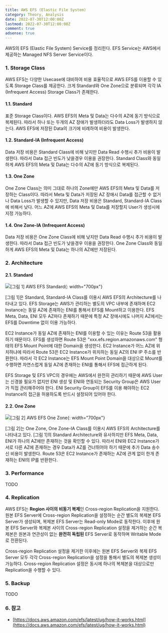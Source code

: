 ```yaml
---
title: AWS EFS (Elastic File System)
category: Theory, Analysis
date: 2022-07-30T12:00:00Z
lastmod: 2022-07-30T12:00:00Z
comment: true
adsense: true
---
```


AWS의 EFS (Elastic File System) Service를 정리힌다. EFS Service는 AWS에서 제공하는 Managed NFS Server Service이다.

### 1. Storage Class

AWS EFS는 다양한 Usecase에 대비하여 비용 효율적으로 AWS EFS를 이용할 수 있도록 Storage Class를 제공한다. 크게 Standard와 One Zone으로 분류되며 각각 IA (Infrequent Access) Storage Class가 존재한다.

#### 1.1. Standard

표준 Storage Class이다. AWS EFS의 Meta 및 Data는 다수의 AZ에 동기 방식으로 복제된다. 따라서 하나 또는 두개의 AZ 장애가 발생하더라도 Data Loss가 발생하지 않는다. AWS EFS에 저장된 Data의 크기에 비례하여 비용이 발생한다.

#### 1.2. Standard-IA (Infrequent Access)

Data 저장 비용은 Standard Class에 비해 낮지만 Data Read 수행시 추가 비용이 발생한다. 따라서 Data 접근 빈도가 낮을경우 이용을 권장한다. Standard Class와 동일하게 AWS EFS의 Meta 및 Data는 다수의 AZ에 동기 방식으로 복제된다.

#### 1.3. One Zone

One Zone Class는 의미 그대로 하나의 Zone에만 AWS EFS의 Meta 및 Data를 저장하는 Class이다. 따라서 Meta 및 Data가 저장된 AZ 장애시 Data를 접근할 수 없거나 Data Loss가 발생할 수 있지만, Data 저장 비용은 Standard, Standard-IA Class에 비해서 낮다. 어느 AZ에 AWS EFS의 Meta 및 Data를 저장할지 User가 생성시에 지정 가능하다.

#### 1.4. One Zone-IA (Infrequent Access)

Data 저장 비용은 One Zone Class에 비해 낮지만 Data Read 수행시 추가 비용이 발생한다. 따라서 Data 접근 빈도가 낮을경우 이용을 권장한다. One Zone Class와 동일하게 AWS EFS의 Meta 및 Data는 하나의 AZ에만 저장된다.

### 2. Architecture

#### 2.1. Standard

![[그림 1] AWS EFS Standard]({{site.baseurl}}/images/theory_analysis/AWS_EFS/AWS_EFS_Standard.PNG){: width="700px"}

[그림 1]은 Standard, Standard-IA Class를 이용시 AWS EFS의 Architecture를 나타내고 있다. EFS Storage는 AWS가 관리하는 별도의 VPC 내부에 존재하며 EC2 Instance는 동일 AZ에 존재하는 ENI를 통해서 EFS를 Mount하고 이용한다. EFS Meta, Data, ENI 모두 AZ마다 존재하기 때문에 특정 AZ 장애시에도 나머지 AZ에서는 EFS를 Downtime 없이 이용 가능하다.

EC2 Instance가 동일 AZ에 존재하는 ENI를 이용할 수 있는 이유는 Route 53을 활용하기 때문이다. EFS를 생성하면 Route 53은 "xxx.efs.region.amazonaws.com" 형태의 EFS Mount Point에 대한 Domain을 생성한다. EC2 Instance가 어느 AZ에 위치하냐에 따라서 Route 53은 EC2 Instance가 위치하는 동일 AZ의 ENI IP 주소를 반환한다. 따라서 각 EC2 Instance는 EFS Mount Point Domain을 대상으로 Mount를 수행하면 자연스럽게 동일 AZ에 존재하는 ENI를 통해서 EFS에 접근하게 된다.

EFS Storage 및 EFS VPC의 경우에는 AWS에서 완전히 관리하기 때문에 AWS User는 신경쓸 필요가 없지만 ENI 생성 및 ENI와 연동되는 Security Group은 AWS User가 직접 관리해주어야 한다. ENI Security Group이 EFS를 이용 해야하는 EC2 Instance의 접근을 허용하도록 반드시 설정되어 있어야 한다.

#### 2.2. One Zone

![[그림 2] AWS EFS One Zone]({{site.baseurl}}/images/theory_analysis/AWS_EFS/AWS_EFS_One-Zone.PNG){: width="700px"}

[그림 2]는 One Zone, One Zone-IA Class를 이용시 AWS EFS의 Architecture를 나타내고 있다. [그림 1]의 Standard Architecture와 유사하지만 EFS Meta, Data, ENI가 하나의 AZ에만 존재하는 것을 확인할 수 있다. 따라서 ENI와 EC2 Instance가 서로 다른 AZ에 존재하는 경우 Data가 AZ를 건너뛰어야 하기 때문에 추가 Data 송수신 비용이 발생한다. Route 53은 EC2 Instance가 존재하는 AZ에 관계 없이 한개 존재하는 ENI의 IP를 반환한다.

### 3. Performance

TODO

### 4. Replication

AWS EFS는 **Region 사이의 비동기 복제**인 Cross-region Replication을 지원한다. 원본 EFS Server에 Cross-region Replication을 설정하는 순간 별도의 복제본 EFS Server가 생성되며, 복제본 EFS Server는 Read-only Mode로 동작한다. 이후에 원본 EFS Server와 복제본 사이의 Cross-region Replication 설정을 제거하는 순간 복제본은 원본과 연관성이 없는 **완전히 독립된** EFS Server로 동작하며 Writable Mode로 전환된다.

Cross-region Replication 설정을 제거한 이후에는 원본 EFS Server와 복제 EFS Server 모두 각각 Cross-region Replication을 설정을 통해서 별도의 복제본 생성이 가능하다. Cross-region Replication 설정은 동시에 하나의 복제본을 대상으로만 Replication을 수행할 수 있다.

### 5. Backup

TODO

### 6. 참고

* [https://docs.aws.amazon.com/efs/latest/ug/how-it-works.html](https://docs.aws.amazon.com/efs/latest/ug/how-it-works.html)